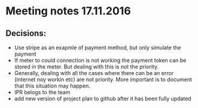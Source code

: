 # Meeting notes 17.11.2016

## Decisions:
* Use stripe as an exapmle of payment method, but only simulate the payment
* If meter to could connection is not working the payment token can be stored in the meter. But dealing with this is not the priority.
* Generally, dealing with all the cases where there can be an error (internet noy workin etc) are not priority.
More important is to document that this situation may happen.
* IPR belogs to the team
* add new version of project plan to github after it has been fully updated
